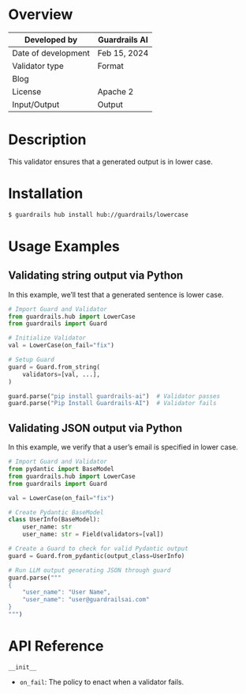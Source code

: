 # Overview

| Developed by | Guardrails AI |
| --- | --- |
| Date of development | Feb 15, 2024 |
| Validator type | Format |
| Blog |  |
| License | Apache 2 |
| Input/Output | Output |

# Description

This validator ensures that a generated output is in lower case.

# Installation

```bash
$ guardrails hub install hub://guardrails/lowercase
```

# Usage Examples

## Validating string output via Python

In this example, we’ll test that a generated sentence is lower case.

```python
# Import Guard and Validator
from guardrails.hub import LowerCase
from guardrails import Guard

# Initialize Validator
val = LowerCase(on_fail="fix")

# Setup Guard
guard = Guard.from_string(
    validators=[val, ...],
)

guard.parse("pip install guardrails-ai")  # Validator passes
guard.parse("Pip Install Guardrails-AI")  # Validator fails
```

## Validating JSON output via Python

In this example, we verify that a user’s email is specified in lower case.

```python
# Import Guard and Validator
from pydantic import BaseModel
from guardrails.hub import LowerCase
from guardrails import Guard

val = LowerCase(on_fail="fix")

# Create Pydantic BaseModel
class UserInfo(BaseModel):
    user_name: str
    user_name: str = Field(validators=[val])

# Create a Guard to check for valid Pydantic output
guard = Guard.from_pydantic(output_class=UserInfo)

# Run LLM output generating JSON through guard
guard.parse("""
{
    "user_name": "User Name",
    "user_name": "user@guardrailsai.com"
}
""")
```

# API Reference

`__init__`
- `on_fail`: The policy to enact when a validator fails.
